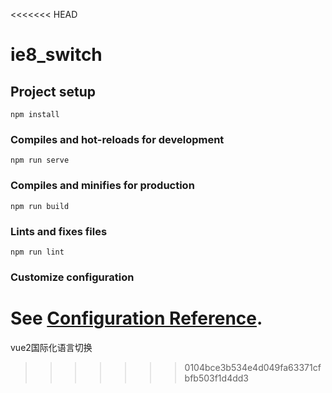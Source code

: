 <<<<<<< HEAD
# ie8_switch

## Project setup
```
npm install
```

### Compiles and hot-reloads for development
```
npm run serve
```

### Compiles and minifies for production
```
npm run build
```

### Lints and fixes files
```
npm run lint
```

### Customize configuration
See [Configuration Reference](https://cli.vuejs.org/config/).
=======
vue2国际化语言切换
>>>>>>> 0104bce3b534e4d049fa63371cfbfb503f1d4dd3
